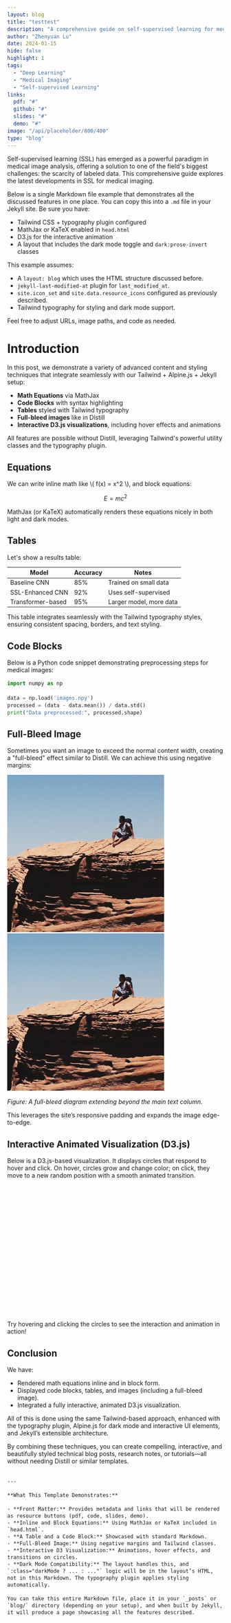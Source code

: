 ```yaml
---
layout: blog
title: "testtest"
description: "A comprehensive guide on self-supervised learning for medical imaging."
author: "Zhenyuan Lu"
date: 2024-01-15
hide: false
highlight: 1
tags:
  - "Deep Learning"
  - "Medical Imaging"
  - "Self-supervised Learning"
links:
  pdf: "#"
  github: "#"
  slides: "#"
  demo: "#"
image: "/api/placeholder/800/400"
type: "blog"
---
```



Self-supervised learning (SSL) has emerged as a powerful paradigm in medical image analysis, offering a solution to one of the field's biggest challenges: the scarcity of labeled data. This comprehensive guide explores the latest developments in SSL for medical imaging.

Below is a single Markdown file example that demonstrates all the discussed features in one place. You can copy this into a `.md` file in your Jekyll site. Be sure you have:

- Tailwind CSS + typography plugin configured
- MathJax or KaTeX enabled in `head.html`
- D3.js for the interactive animation
- A layout that includes the dark mode toggle and `dark:prose-invert` classes

This example assumes:

- A `layout: blog` which uses the HTML structure discussed before.
- `jekyll-last-modified-at` plugin for `last_modified_at`.
- `site.icon_set` and `site.data.resource_icons` configured as previously described.
- Tailwind typography for styling and dark mode support.

Feel free to adjust URLs, image paths, and code as needed.


# Introduction

In this post, we demonstrate a variety of advanced content and styling techniques that integrate seamlessly with our Tailwind + Alpine.js + Jekyll setup:

- **Math Equations** via MathJax
- **Code Blocks** with syntax highlighting
- **Tables** styled with Tailwind typography
- **Full-bleed images** like in Distill
- **Interactive D3.js visualizations**, including hover effects and animations

All features are possible without Distill, leveraging Tailwind's powerful utility classes and the typography plugin.

## Equations

We can write inline math like \\( f(x) = x^2 \\), and block equations:

$$
E = mc^2
$$

MathJax (or KaTeX) automatically renders these equations nicely in both light and dark modes.

## Tables

Let's show a results table:

| Model               | Accuracy | Notes                |
|---------------------|----------|----------------------|
| Baseline CNN         | 85%      | Trained on small data|
| SSL-Enhanced CNN     | 92%      | Uses self-supervised |
| Transformer-based    | 95%      | Larger model, more data|

This table integrates seamlessly with the Tailwind typography styles, ensuring consistent spacing, borders, and text styling.

## Code Blocks

Below is a Python code snippet demonstrating preprocessing steps for medical images:

```python
import numpy as np

data = np.load('images.npy')
processed = (data - data.mean()) / data.std()
print("Data preprocessed:", processed.shape)
```

## Full-Bleed Image

Sometimes you want an image to exceed the normal content width, creating a "full-bleed" effect similar to Distill. We can achieve this using negative margins:

<div class="full-bleed my-8">
  <img 
    src="/assets/images/z.png"
    alt="Full bleed"
    class="w-full h-auto"
  />
</div>


<div class="relative my-8 w-[200vw] left-1/2 ml-[-50vw]">
  <img 
    src="/assets/images/z.png" 
    alt="A full-bleed diagram"
    class="w-full h-auto"
  />
</div>

*Figure: A full-bleed diagram extending beyond the main text column.*

This leverages the site’s responsive padding and expands the image edge-to-edge.

## Interactive Animated Visualization (D3.js)

Below is a D3.js-based visualization. It displays circles that respond to hover and click. On hover, circles grow and change color; on click, they move to a new random position with a smooth animated transition.

<div id="interactiveViz" class="my-8" style="width:100%; max-width:600px; height:300px; margin:0 auto;"></div>

<script src="https://d3js.org/d3.v7.min.js"></script>
<script>
document.addEventListener('DOMContentLoaded', function() {
  const width = 600;
  const height = 300;
  
  const svg = d3.select('#interactiveViz')
    .append('svg')
    .attr('width', width)
    .attr('height', height)
    .style('background', '#f9fafb'); // light background

  const data = d3.range(5).map(d => ({
    x: Math.random() * (width - 100) + 50,
    y: Math.random() * (height - 100) + 50,
    r: 20
  }));

  const colorScale = d3.scaleOrdinal(d3.schemeCategory10);

  const circles = svg.selectAll('circle')
    .data(data)
    .enter().append('circle')
    .attr('cx', d => d.x)
    .attr('cy', d => d.y)
    .attr('r', d => d.r)
    .style('fill', (d,i) => colorScale(i))
    .style('cursor', 'pointer');

  // Hover interaction
  circles.on('mouseover', function(event, d) {
      d3.select(this)
        .transition()
        .duration(200)
        .attr('r', d.r * 1.5)
        .style('fill', '#3b82f6');
    })
    .on('mouseout', function(event, d) {
      d3.select(this)
        .transition()
        .duration(200)
        .attr('r', d.r)
        .style('fill', (d, i) => colorScale(i));
    });

  // Click interaction to move circle
  circles.on('click', function(event, d) {
    const newX = Math.random() * (width - 100) + 50;
    const newY = Math.random() * (height - 100) + 50;

    d3.select(this)
      .transition()
      .duration(1000)
      .ease(d3.easeCubicOut)
      .attr('cx', newX)
      .attr('cy', newY);
  });
});
</script>

Try hovering and clicking the circles to see the interaction and animation in action!

## Conclusion

We have:

- Rendered math equations inline and in block form.
- Displayed code blocks, tables, and images (including a full-bleed image).
- Integrated a fully interactive, animated D3.js visualization.

All of this is done using the same Tailwind-based approach, enhanced with the typography plugin, Alpine.js for dark mode and interactive UI elements, and Jekyll’s extensible architecture.

By combining these techniques, you can create compelling, interactive, and beautifully styled technical blog posts, research notes, or tutorials—all without needing Distill or similar templates.
```

---

**What This Template Demonstrates:**

- **Front Matter:** Provides metadata and links that will be rendered as resource buttons (pdf, code, slides, demo).
- **Inline and Block Equations:** Using MathJax or KaTeX included in `head.html`.
- **A Table and a Code Block:** Showcased with standard Markdown.
- **Full-Bleed Image:** Using negative margins and Tailwind classes.
- **Interactive D3 Visualization:** Animations, hover effects, and transitions on circles.
- **Dark Mode Compatibility:** The layout handles this, and `:class="darkMode ? ... : ..."` logic will be in the layout’s HTML, not in this Markdown. The typography plugin applies styling automatically.

You can take this entire Markdown file, place it in your `_posts` or `blog/` directory (depending on your setup), and when built by Jekyll, it will produce a page showcasing all the features described.